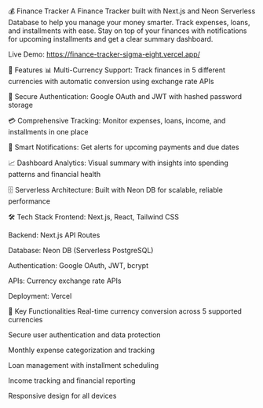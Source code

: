 💰 Finance Tracker
A Finance Tracker built with Next.js and Neon Serverless Database to help you manage your money smarter. Track expenses, loans, and installments with ease. Stay on top of your finances with notifications for upcoming installments and get a clear summary dashboard.

Live Demo: https://finance-tracker-sigma-eight.vercel.app/

🚀 Features
📊 Multi-Currency Support: Track finances in 5 different currencies with automatic conversion using exchange rate APIs

🔐 Secure Authentication: Google OAuth and JWT with hashed password storage

💳 Comprehensive Tracking: Monitor expenses, loans, income, and installments in one place

🔔 Smart Notifications: Get alerts for upcoming payments and due dates

📈 Dashboard Analytics: Visual summary with insights into spending patterns and financial health

🗄️ Serverless Architecture: Built with Neon DB for scalable, reliable performance

🛠️ Tech Stack
Frontend: Next.js, React, Tailwind CSS

Backend: Next.js API Routes

Database: Neon DB (Serverless PostgreSQL)

Authentication: Google OAuth, JWT, bcrypt

APIs: Currency exchange rate APIs

Deployment: Vercel

📱 Key Functionalities
Real-time currency conversion across 5 supported currencies

Secure user authentication and data protection

Monthly expense categorization and tracking

Loan management with installment scheduling

Income tracking and financial reporting

Responsive design for all devices
